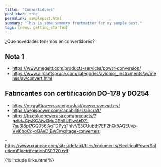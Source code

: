 ```yaml
---
title:  "Convertidores"
published: true
permalink: samplepost.html
summary: "This is some summary frontmatter for my sample post."
tags: [news, getting_started]
---
```


¿Que novedades tenemos en convertidores?

## Nota 1

- https://www.meggitt.com/products-services/power-conversion/
- https://www.aircraftspruce.com/categories/avionics_instruments/av/menus/av/convert.html


## Fabricantes con certificación DO-178 y DO254

- https://meggittpower.com/product/power-converters/
- https://aegispower.com/capabilities/aircraft/
- https://truebluepowerusa.com/products/?gclid=CjwKCAjw9MuCBhBUEiwAbDZ-7gu3I8pI7GQ056jAqTDPyqThIvVS6CUubtH7EF2hXk5AQEUvp-VM6hoCq-oQAvD_BwE#voltage-converters

-https://www.craneae.com/sites/default/files/documents/ElectricalPowerSolutionsElectrification060320.pdf

{% include links.html %}
